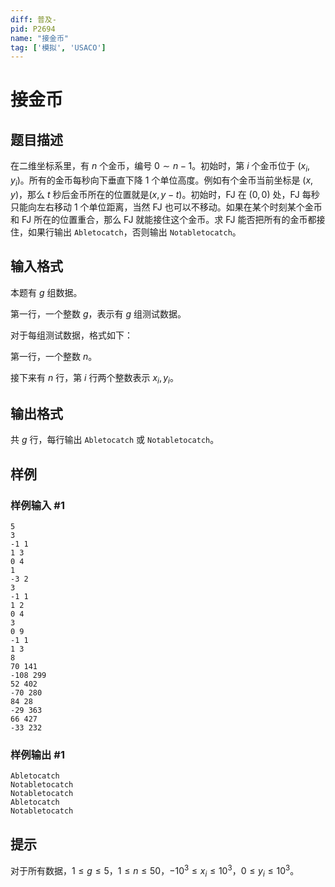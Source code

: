 ```yaml
---
diff: 普及-
pid: P2694
name: "接金币"
tag: ['模拟', 'USACO']
---
```

# 接金币
## 题目描述

在二维坐标系里，有 $n$ 个金币，编号 $0\sim n-1$。初始时，第 $i$ 个金币位于 $(x_i,y_i)$。所有的金币每秒向下垂直下降 $1$ 个单位高度。例如有个金币当前坐标是 $(x,y)$，那么 $t$ 秒后金币所在的位置就是$(x,y-t)$。初始时，FJ 在 $(0,0)$ 处，FJ 每秒只能向左右移动 $1$ 个单位距离，当然 FJ 也可以不移动。如果在某个时刻某个金币和 FJ 所在的位置重合，那么 FJ 就能接住这个金币。求 FJ 能否把所有的金币都接住，如果行输出 $\texttt{Abletocatch}$，否则输出 $\texttt{Notabletocatch}$。

## 输入格式

本题有 $g$ 组数据。

第一行，一个整数 $g$，表示有 $g$ 组测试数据。

对于每组测试数据，格式如下：

第一行，一个整数 $n$。

接下来有 $n$ 行，第 $i$ 行两个整数表示 $x_i,y_i$。

## 输出格式

共 $g$ 行，每行输出 $\texttt{Abletocatch}$ 或 $\texttt{Notabletocatch}$。

## 样例

### 样例输入 #1
```
5
3
-1 1
1 3
0 4
1
-3 2
3
-1 1
1 2
0 4
3
0 9
-1 1
1 3
8
70 141
-108 299
52 402
-70 280
84 28
-29 363
66 427
-33 232

```
### 样例输出 #1
```
Abletocatch
Notabletocatch
Notabletocatch
Abletocatch
Notabletocatch

```
## 提示

对于所有数据，$1\le g\le5$，$1\le n\le50$，$-10^3\le x_i\le10^3$，$0\le y_i\le10^3$。

